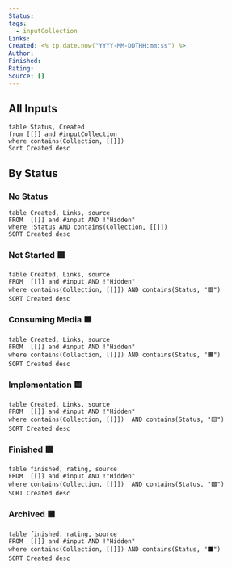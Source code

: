 ```yaml
---
Status: 
tags:
  - inputCollection
Links: 
Created: <% tp.date.now("YYYY-MM-DDTHH:mm:ss") %>
Author: 
Finished: 
Rating: 
Source: []
---
```

## All Inputs
```dataview
table Status, Created
from [[]] and #inputCollection
where contains(Collection, [[]])
Sort Created desc
```
## By Status
### No Status
```dataview
table Created, Links, source
FROM  [[]] and #input AND !"Hidden"
where !Status AND contains(Collection, [[]])
SORT Created desc
```

### Not Started 🟥
```dataview
table Created, Links, source
FROM  [[]] and #input AND !"Hidden"
where contains(Collection, [[]]) AND contains(Status, "🟥")
SORT Created desc
```
### Consuming Media 🟧
```dataview
table Created, Links, source
FROM  [[]] and #input AND !"Hidden"
where contains(Collection, [[]]) AND contains(Status, "🟧")
SORT Created desc
```
### Implementation 🟨
```dataview
table Created, Links, source
FROM  [[]] and #input AND !"Hidden"
where contains(Collection, [[]])  AND contains(Status, "🟨")
SORT Created desc
```
### Finished 🟩
```dataview
table finished, rating, source
FROM  [[]] and #input AND !"Hidden"
where contains(Collection, [[]])  AND contains(Status, "🟩")
SORT Created desc
```
### Archived ⬛️
```dataview
table finished, rating, source
FROM  [[]] and #input AND !"Hidden"
where contains(Collection, [[]]) AND contains(Status, "⬛️")
SORT Created desc
```